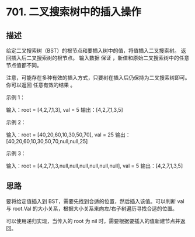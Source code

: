 # 701. 二叉搜索树中的插入操作

## 描述

给定二叉搜索树（BST）的根节点和要插入树中的值，将值插入二叉搜索树。 返回插入后二叉搜索树的根节点。 输入数据 保证 ，新值和原始二叉搜索树中的任意节点值都不同。

注意，可能存在多种有效的插入方式，只要树在插入后仍保持为二叉搜索树即可。 你可以返回 任意有效的结果 。

示例 1：

输入：root = [4,2,7,1,3], val = 5
输出：[4,2,7,1,3,5]

示例 2：

输入：root = [40,20,60,10,30,50,70], val = 25
输出：[40,20,60,10,30,50,70,null,null,25]

示例 3：

输入：root = [4,2,7,1,3,null,null,null,null,null,null], val = 5
输出：[4,2,7,1,3,5]

## 思路

要将给定值插入到 BST，需要先找到合适的位置，然后插入该值。可以判断 val 与 root.Val 的大小关系，根据大小关系来向左/右子树遍历寻找合适的位置。

可以使用递归实现，当传入的 root 为 nil 时，需要根据要插入的值新建节点并返回。
